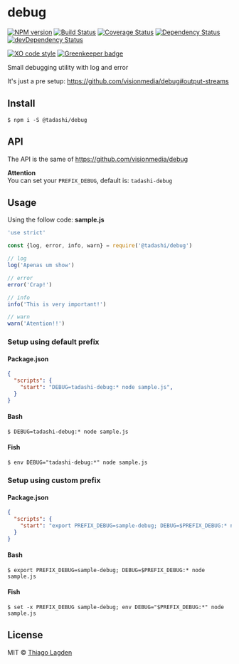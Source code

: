 # debug

[![NPM version][npm-img]][npm]
[![Build Status][ci-img]][ci]
[![Coverage Status][coveralls-img]][coveralls]
[![Dependency Status][dep-img]][dep]
[![devDependency Status][devDep-img]][devDep]

[![XO code style][xo-img]][xo]
[![Greenkeeper badge][greenkeeper-img]][greenkeeper]

[npm-img]:         https://img.shields.io/npm/v/@tadashi/debug.svg
[npm]:             https://www.npmjs.com/package/@tadashi/debug
[ci-img]:          https://travis-ci.org/lagden/debug.svg
[ci]:              https://travis-ci.org/lagden/debug
[coveralls-img]:   https://coveralls.io/repos/github/lagden/debug/badge.svg?branch=master
[coveralls]:       https://coveralls.io/github/lagden/debug?branch=master
[dep-img]:         https://david-dm.org/lagden/debug.svg
[dep]:             https://david-dm.org/lagden/debug
[devDep-img]:      https://david-dm.org/lagden/debug/dev-status.svg
[devDep]:          https://david-dm.org/lagden/debug#info=devDependencies
[xo-img]:          https://img.shields.io/badge/code_style-XO-5ed9c7.svg
[xo]:              https://github.com/sindresorhus/xo
[greenkeeper-img]: https://badges.greenkeeper.io/lagden/debug.svg
[greenkeeper]:     https://greenkeeper.io/


Small debugging utility with log and error

It's just a pre setup: https://github.com/visionmedia/debug#output-streams


## Install

```
$ npm i -S @tadashi/debug
```


## API

The API is the same of https://github.com/visionmedia/debug

**Attention**  
You can set your `PREFIX_DEBUG`, default is: `tadashi-debug`


## Usage

Using the follow code: **sample.js**

```js
'use strict'

const {log, error, info, warn} = require('@tadashi/debug')

// log
log('Apenas um show')

// error
error('Crap!')

// info
info('This is very important!')

// warn
warn('Atention!!')
```


### Setup using default prefix

#### Package.json

```json
{
  "scripts": {
    "start": "DEBUG=tadashi-debug:* node sample.js",
  }
}
```

#### Bash

```
$ DEBUG=tadashi-debug:* node sample.js
```


#### Fish

```
$ env DEBUG="tadashi-debug:*" node sample.js
```


### Setup using custom prefix

#### Package.json

```json
{
  "scripts": {
    "start": "export PREFIX_DEBUG=sample-debug; DEBUG=$PREFIX_DEBUG:* node sample.js"
  }
}
```

#### Bash

```
$ export PREFIX_DEBUG=sample-debug; DEBUG=$PREFIX_DEBUG:* node sample.js
```


#### Fish

```
$ set -x PREFIX_DEBUG sample-debug; env DEBUG="$PREFIX_DEBUG:*" node sample.js
```


## License

MIT © [Thiago Lagden](http://lagden.in)
